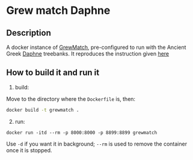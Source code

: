 # Grew match Daphne

## Description

A docker instance of [GrewMatch](https://match.grew.fr/), pre-configured to run with the Ancient Greek [Daphne](https://github.com/francescomambrini/Daphne) treebanks. It reproduces the instruction given [here](https://grew.fr/grew_match/install/)

## How to build it and run it

1. build:

Move to the directory where the `Dockerfile` is, then:

```bash
docker build -t grewmatch .
```

2. run:

```
docker run -itd --rm -p 8000:8000 -p 8899:8899 grewmatch
```

Use `-d` if you want it in background; `--rm` is used to remove the container once it is stopped.